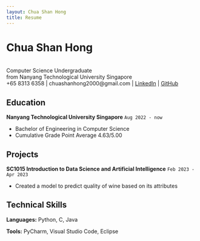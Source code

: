 ```yaml
---
layout: Chua Shan Hong
title: Resume
---
```


# Chua Shan Hong
<br>
Computer Science Undergraduate<br>
from Nanyang Technological University Singapore

<div id="webaddress">
    +65 8313 6358 | chuashanhong2000@gmail.com |
    <a href="https://www.linkedin.com/in/chuashanhong/"
        onclick="getOutboundLink('Resume'); return true;"
        target="_blank">
    LinkedIn</a> |
    <a href="https://github.com/JonasChua"
        onclick="getOutboundLink('Resume'); return true;"
        target="_blank">
    GitHub</a>
</div>

## Education

**Nanyang Technological University Singapore**
`Aug 2022 - now`

- Bachelor of Engineering in Computer Science
- Cumulative Grade Point Average 4.63/5.00

## Projects

**SC1015 Introduction to Data Science and Artificial Intelligence**
`Feb 2023 - Apr 2023`
- Created a model to predict quality of wine based on its attributes

## Technical Skills

**Languages:** Python, C, Java

**Tools:** PyCharm, Visual Studio Code, Eclipse
